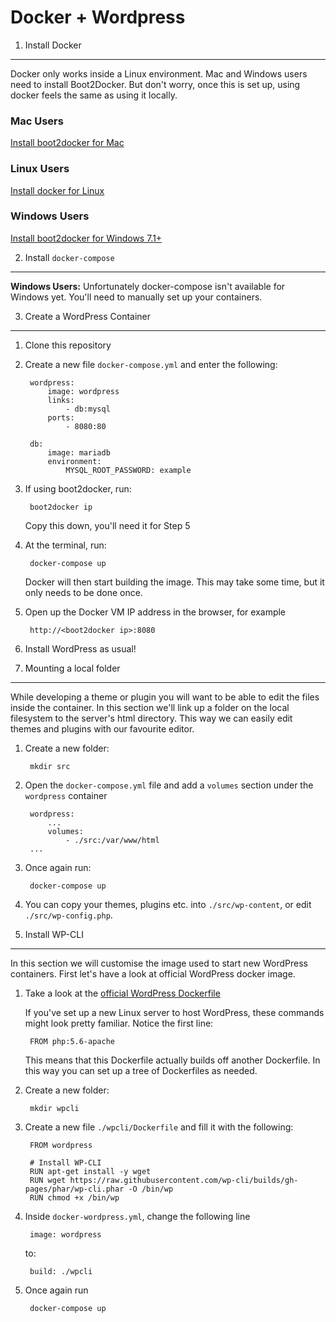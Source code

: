 Docker + Wordpress
==================

1. Install Docker
----------------------

Docker only works inside a Linux environment. Mac and Windows users need to install Boot2Docker. But don't worry, once this is set up, using docker feels the same as using it locally.

### Mac Users
[Install boot2docker for Mac](http://docs.docker.com/mac/step_one/)

### Linux Users
[Install docker for Linux](http://docs.docker.com/linux/step_one/)

### Windows Users
[Install boot2docker for Windows 7.1+](http://docs.docker.com/windows/step_one/)


2. Install `docker-compose`
---------------------------

**Windows Users:** Unfortunately docker-compose isn't available for Windows yet. You'll need to manually set up your containers.

3. Create a WordPress Container
-------------------------------

1. Clone this repository
2. Create a new file `docker-compose.yml` and enter the following:

		wordpress:
			image: wordpress
			links:
				- db:mysql
			ports:
				- 8080:80

		db:
			image: mariadb
			environment:
				MYSQL_ROOT_PASSWORD: example

3. If using boot2docker, run:

		boot2docker ip

	Copy this down, you'll need it for Step 5

4. At the terminal, run:

		docker-compose up

	Docker will then start building the image. This may take some time, but it only needs to be done once.

5. Open up the Docker VM IP address in the browser, for example

		http://<boot2docker ip>:8080

6. Install WordPress as usual!


4. Mounting a local folder
-----------------------------------------

While developing a theme or plugin you will want to be able to edit the files inside the container. In this section we'll link up a folder on the local filesystem to the server's html directory. This way we can easily edit themes and plugins with our favourite editor.

1. Create a new folder:

		mkdir src

2. Open the `docker-compose.yml` file and add a `volumes` section under the `wordpress` container

		wordpress:
			...
			volumes:
				- ./src:/var/www/html
		...

3. Once again run:

		docker-compose up

4. You can copy your themes, plugins etc. into `./src/wp-content`, or edit `./src/wp-config.php`.


5. Install WP-CLI
-----------------

In this section we will customise the image used to start new WordPress containers. First let's have a look at official WordPress docker image.

1. Take a look at the [official WordPress Dockerfile](https://github.com/docker-library/wordpress/blob/master/apache/Dockerfile)

	If you've set up a new Linux server to host WordPress, these commands might look pretty familiar. Notice the first line:

		FROM php:5.6-apache

	This means that this Dockerfile actually builds off another Dockerfile. In this way you can set up a tree of Dockerfiles as needed.

2. Create a new folder:

		mkdir wpcli

3. Create a new file `./wpcli/Dockerfile` and fill it with the following:

		FROM wordpress

		# Install WP-CLI
		RUN apt-get install -y wget
		RUN wget https://raw.githubusercontent.com/wp-cli/builds/gh-pages/phar/wp-cli.phar -O /bin/wp
		RUN chmod +x /bin/wp

4. Inside `docker-wordpress.yml`, change the following line

		image: wordpress

	to:

		build: ./wpcli

5. Once again run

		docker-compose up
